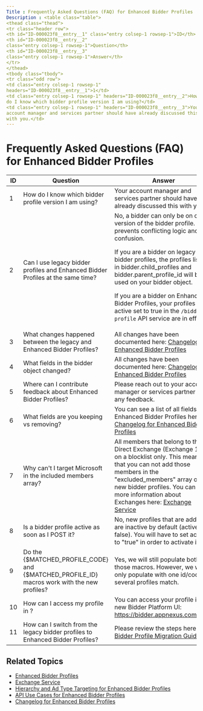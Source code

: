 ```yaml
---
Title : Frequently Asked Questions (FAQ) for Enhanced Bidder Profiles
Description : <table class="table">
<thead class="thead">
<tr class="header row">
<th id="ID-000023f8__entry__1" class="entry colsep-1 rowsep-1">ID</th>
<th id="ID-000023f8__entry__2"
class="entry colsep-1 rowsep-1">Question</th>
<th id="ID-000023f8__entry__3"
class="entry colsep-1 rowsep-1">Answer</th>
</tr>
</thead>
<tbody class="tbody">
<tr class="odd row">
<td class="entry colsep-1 rowsep-1"
headers="ID-000023f8__entry__1">1</td>
<td class="entry colsep-1 rowsep-1" headers="ID-000023f8__entry__2">How
do I know which bidder profile version I am using?</td>
<td class="entry colsep-1 rowsep-1" headers="ID-000023f8__entry__3">Your
account manager and services partner should have already discussed this
with you.</td>
---
```



# Frequently Asked Questions (FAQ) for Enhanced Bidder Profiles



<table class="table">
<thead class="thead">
<tr class="header row">
<th id="ID-000023f8__entry__1" class="entry colsep-1 rowsep-1">ID</th>
<th id="ID-000023f8__entry__2"
class="entry colsep-1 rowsep-1">Question</th>
<th id="ID-000023f8__entry__3"
class="entry colsep-1 rowsep-1">Answer</th>
</tr>
</thead>
<tbody class="tbody">
<tr class="odd row">
<td class="entry colsep-1 rowsep-1"
headers="ID-000023f8__entry__1">1</td>
<td class="entry colsep-1 rowsep-1" headers="ID-000023f8__entry__2">How
do I know which bidder profile version I am using?</td>
<td class="entry colsep-1 rowsep-1" headers="ID-000023f8__entry__3">Your
account manager and services partner should have already discussed this
with you.</td>
</tr>
<tr class="even row">
<td class="entry colsep-1 rowsep-1"
headers="ID-000023f8__entry__1">2</td>
<td class="entry colsep-1 rowsep-1" headers="ID-000023f8__entry__2">Can
I use legacy bidder profiles and Enhanced Bidder Profiles at the same
time?</td>
<td class="entry colsep-1 rowsep-1" headers="ID-000023f8__entry__3">No,
a bidder can only be on one version of the bidder profile. This prevents
conflicting logic and confusion.
<p>If you are a bidder on legacy bidder profiles, the profiles listed in
bidder.child_profiles and bidder.parent_profile_id will be used on your
bidder object.</p>
<p>If you are a bidder on Enhanced Bidder Profiles, your profiles with
active set to true in the <code class="ph codeph">/bidder-profile</code>
API service are in effect.</p></td>
</tr>
<tr class="odd row">
<td class="entry colsep-1 rowsep-1"
headers="ID-000023f8__entry__1">3</td>
<td class="entry colsep-1 rowsep-1" headers="ID-000023f8__entry__2">What
changes happened between the legacy and Enhanced Bidder Profiles?</td>
<td class="entry colsep-1 rowsep-1" headers="ID-000023f8__entry__3">All
changes have been documented here: <a
href="changelog-for-enhanced-bidder-profiles.html"
class="xref">Changelog for Enhanced Bidder Profiles</a></td>
</tr>
<tr class="even row">
<td class="entry colsep-1 rowsep-1"
headers="ID-000023f8__entry__1">4</td>
<td class="entry colsep-1 rowsep-1" headers="ID-000023f8__entry__2">What
fields in the bidder object changed?</td>
<td class="entry colsep-1 rowsep-1" headers="ID-000023f8__entry__3">All
changes have been documented here: <a
href="changelog-for-enhanced-bidder-profiles.html"
class="xref">Changelog for Enhanced Bidder Profiles</a></td>
</tr>
<tr class="odd row">
<td class="entry colsep-1 rowsep-1"
headers="ID-000023f8__entry__1">5</td>
<td class="entry colsep-1 rowsep-1"
headers="ID-000023f8__entry__2">Where can I contribute feedback about
Enhanced Bidder Profiles?</td>
<td class="entry colsep-1 rowsep-1"
headers="ID-000023f8__entry__3">Please reach out to your account manager
or services partner with any feedback.</td>
</tr>
<tr class="even row">
<td class="entry colsep-1 rowsep-1"
headers="ID-000023f8__entry__1">6</td>
<td class="entry colsep-1 rowsep-1" headers="ID-000023f8__entry__2">What
fields are you keeping vs removing?</td>
<td class="entry colsep-1 rowsep-1" headers="ID-000023f8__entry__3">You
can see a list of all fields in Enhanced Bidder Profiles here: <a
href="changelog-for-enhanced-bidder-profiles.html"
class="xref">Changelog for Enhanced Bidder Profiles</a></td>
</tr>
<tr class="odd row">
<td class="entry colsep-1 rowsep-1"
headers="ID-000023f8__entry__1">7</td>
<td class="entry colsep-1 rowsep-1" headers="ID-000023f8__entry__2">Why
can't I target Microsoft in the included members array?</td>
<td class="entry colsep-1 rowsep-1" headers="ID-000023f8__entry__3">All
members that belong to the Direct Exchange (Exchange 1) are on a
blocklist only. This means that you can not add those members in the
"excluded_members" array on the new bidder profiles. You can see more
information about Exchanges here: <a href="exchange-service.html"
class="xref">Exchange Service</a></td>
</tr>
<tr class="even row">
<td class="entry colsep-1 rowsep-1"
headers="ID-000023f8__entry__1">8</td>
<td class="entry colsep-1 rowsep-1" headers="ID-000023f8__entry__2">Is a
bidder profile active as soon as I POST it?</td>
<td class="entry colsep-1 rowsep-1" headers="ID-000023f8__entry__3">No,
new profiles that are added are inactive by default (active: false). You
will have to set active to "true" in order to activate it.</td>
</tr>
<tr class="odd row">
<td class="entry colsep-1 rowsep-1"
headers="ID-000023f8__entry__1">9</td>
<td class="entry colsep-1 rowsep-1" headers="ID-000023f8__entry__2">Do
the {$MATCHED_PROFILE_CODE} and {$MATCHED_PROFILE_ID} macros work with
the new profiles?</td>
<td class="entry colsep-1 rowsep-1" headers="ID-000023f8__entry__3">Yes,
we will still populate both those macros. However, we will only populate
with one id/code if several profiles match.</td>
</tr>
<tr class="even row">
<td class="entry colsep-1 rowsep-1"
headers="ID-000023f8__entry__1">10</td>
<td class="entry colsep-1 rowsep-1" headers="ID-000023f8__entry__2">How
can I access my profile in ?</td>
<td class="entry colsep-1 rowsep-1" headers="ID-000023f8__entry__3">You
can access your profile in our new Bidder Platform UI: <a
href="https://bidder.appnexus.com/login" class="xref"
target="_blank">https://bidder.<span
class="ph">appnexus.com/login</a></td>
</tr>
<tr class="odd row">
<td class="entry colsep-1 rowsep-1"
headers="ID-000023f8__entry__1">11</td>
<td class="entry colsep-1 rowsep-1" headers="ID-000023f8__entry__2">How
can I switch from the legacy bidder profiles to Enhanced Bidder
Profiles?</td>
<td class="entry colsep-1 rowsep-1"
headers="ID-000023f8__entry__3">Please review the steps here: <a
href="bidder-profile-migration-guide.html" class="xref">Bidder Profile
Migration Guide</a></td>
</tr>
</tbody>
</table>



## Related Topics

- <a
  href="https://docs.xandr.com/bundle/xandr-bidders/page/enhanced-bidder-profiles.html"
  class="xref" target="_blank">Enhanced Bidder Profiles</a>
- <a
  href="https://docs.xandr.com/bundle/xandr-bidders/page/exchange-service.html"
  class="xref" target="_blank">Exchange Service</a>
- <a
  href="https://docs.xandr.com/bundle/xandr-bidders/page/hierarchy-and-ad-type-targeting-for-enhanced-bidder-profiles.html"
  class="xref" target="_blank">Hierarchy and Ad Type Targeting for
  Enhanced Bidder Profiles</a>
- <a
  href="https://docs.xandr.com/bundle/xandr-bidders/page/api-use-cases-for-enhanced-bidder-profiles.html"
  class="xref" target="_blank">API Use Cases for Enhanced Bidder
  Profiles</a>
- <a
  href="https://docs.xandr.com/bundle/xandr-bidders/page/changelog-for-enhanced-bidder-profiles.html"
  class="xref" target="_blank">Changelog for Enhanced Bidder Profiles</a>






